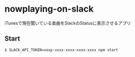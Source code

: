 # nowplaying-on-slack

iTunesで現在聞いている楽曲をSlackのStatusに表示させるアプリ

## Start

```
$ SLACK_API_TOKEN=xoxp-xxxx-xxxx-xxxx-xxxx npm start
```
